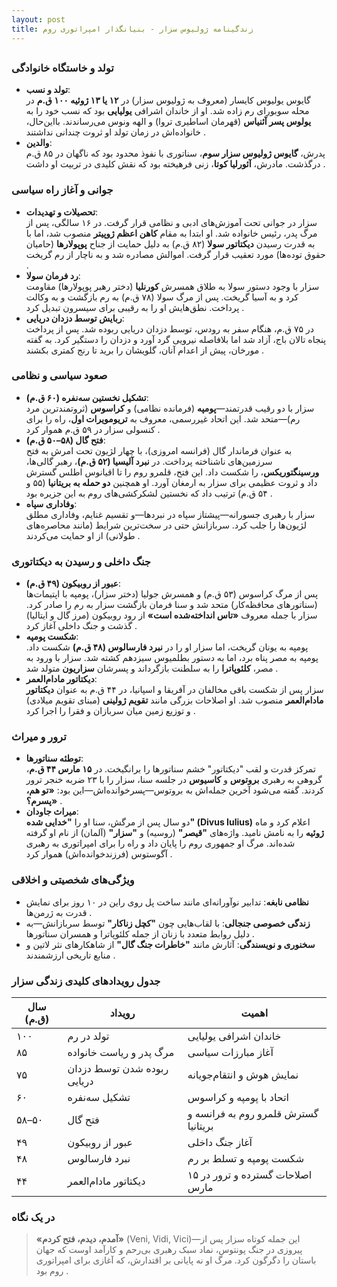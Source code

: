 ```yaml
---
layout: post
title: زندگینامه ژولیوس سزار - بنیانگذار امپراتوری روم
---
```


## 

### تولد و خاستگاه خانوادگی
- **تولد و نسب**:  
  گایوس یولیوس کایسار (معروف به ژولیوس سزار) در **۱۲ یا ۱۳ ژوئیه ۱۰۰ ق.م** در محله سوبورای رم زاده شد. او از خاندان اشرافی **یولیایی** بود که نسب خود را به **یولوس پسر آئنیاس** (قهرمان اساطیری تروا) و الهه ونوس می‌رساندند. با‌این‌حال، خانواده‌اش در زمان تولد او ثروت چندانی نداشتند .  
- **والدین**:  
  پدرش، **گایوس ژولیوس سزار سوم**، سناتوری با نفوذ محدود بود که ناگهان در ۸۵ ق.م درگذشت. مادرش، **آئورلیا کوتا**، زنی فرهیخته بود که نقش کلیدی در تربیت او داشت .  

### جوانی و آغاز راه سیاسی
- **تحصیلات و تهدیدات**:  
  سزار در جوانی تحت آموزش‌های ادبی و نظامی قرار گرفت. در ۱۶ سالگی، پس از مرگ پدر، رئیس خانواده شد. او ابتدا به مقام **کاهن اعظم ژوپیتر** منصوب شد، اما با به قدرت رسیدن **دیکتاتور سولا** (۸۲ ق.م) به دلیل حمایت از جناح **پوپولارها** (حامیان حقوق توده‌ها) مورد تعقیب قرار گرفت. اموالش مصادره شد و به ناچار از رم گریخت .  
- **رد فرمان سولا**:  
  سزار با وجود دستور سولا به طلاق همسرش **کورنلیا** (دختر رهبر پوپولارها) مقاومت کرد و به آسیا گریخت. پس از مرگ سولا (۷۸ ق.م) به رم بازگشت و به وکالت پرداخت. نطق‌هایش او را به رقیبی برای سیسرون تبدیل کرد .  
- **ربایش توسط دزدان دریایی**:  
  در ۷۵ ق.م، هنگام سفر به رودس، توسط دزدان دریایی ربوده شد. پس از پرداخت پنجاه تالان باج، آزاد شد اما بلافاصله نیرویی گرد آورد و دزدان را دستگیر کرد. به گفته مورخان، پیش از اعدام آنان، گلویشان را برید تا رنج کمتری بکشند .  

### صعود سیاسی و نظامی
- **تشکیل نخستین سه‌نفره (۶۰ ق.م)**:  
  سزار با دو رقیب قدرتمند—**پومپه** (فرمانده نظامی) و **کراسوس** (ثروتمندترین مرد رم)—متحد شد. این اتحاد غیررسمی، معروف به **تریومویرات اول**، راه را برای کنسولی سزار در ۵۹ ق.م هموار کرد .  
- **فتح گال (۵۸–۵۰ ق.م)**:  
  به عنوان فرماندار گال (فرانسه امروزی)، با چهار لژیون تحت امرش به فتح سرزمین‌های ناشناخته پرداخت. در **نبرد آلیسیا (۵۲ ق.م)**، رهبر گالی‌ها، **ورسینگتوریکس**، را شکست داد. این فتح، قلمرو روم را تا اقیانوس اطلس گسترش داد و ثروت عظیمی برای سزار به ارمغان آورد. او همچنین **دو حمله به بریتانیا** (۵۵ و ۵۴ ق.م) ترتیب داد که نخستین لشکرکشی‌های روم به این جزیره بود .  
- **وفاداری سپاه**:  
  سزار با رهبری جسورانه—پیشتاز سپاه در نبردها—و تقسیم غنایم، وفاداری مطلق لژیون‌ها را جلب کرد. سربازانش حتی در سخت‌ترین شرایط (مانند محاصره‌های طولانی) از او حمایت می‌کردند .  

### جنگ داخلی و رسیدن به دیکتاتوری
- **عبور از روبیکون (۴۹ ق.م)**:  
  پس از مرگ کراسوس (۵۳ ق.م) و همسرش جولیا (دختر سزار)، پومپه با اپتیمات‌ها (سناتورهای محافظه‌کار) متحد شد و سنا فرمان بازگشت سزار به رم را صادر کرد. سزار با جمله معروف **«تاس انداخته‌شده است»** از رود روبیکون (مرز گال و ایتالیا) گذشت و جنگ داخلی آغاز کرد .  
- **شکست پومپه**:  
  پومپه به یونان گریخت، اما سزار او را در **نبرد فارسالوس (۴۸ ق.م)** شکست داد. پومپه به مصر پناه برد، اما به دستور بطلمیوس سیزدهم کشته شد. سزار با ورود به مصر، **کلئوپاترا** را به سلطنت بازگرداند و پسرشان **سزاریون** متولد شد .  
- **دیکتاتور مادام‌العمر**:  
  سزار پس از شکست باقی مخالفان در آفریقا و اسپانیا، در ۴۴ ق.م به عنوان **دیکتاتور مادام‌العمر** منصوب شد. او اصلاحات بزرگی مانند **تقویم ژولینی** (مبنای تقویم میلادی) و توزیع زمین میان سربازان و فقرا را اجرا کرد .  

### ترور و میراث
- **توطئه سناتورها**:  
  تمرکز قدرت و لقب "دیکتاتور" خشم سناتورها را برانگیخت. در **۱۵ مارس ۴۴ ق.م**، گروهی به رهبری **بروتوس** و **کاسیوس** در جلسه سنا، سزار را با ۲۳ ضربه خنجر ترور کردند. گفته می‌شود آخرین جمله‌اش به بروتوس—پسرخوانده‌اش—این بود: **«تو هم، پسرم؟»** .  
- **میراث جاودان**:  
  دو سال پس از مرگش، سنا او را **"خدایی شده" (Divus Iulius)** اعلام کرد و ماه **ژوئیه** را به نامش نامید. واژه‌های **"قیصر"** (روسیه) و **"سزار"** (آلمان) از نام او گرفته شده‌اند. مرگ او جمهوری روم را پایان داد و راه را برای امپراتوری به رهبری آگوستوس (فرزندخوانده‌اش) هموار کرد .  

### ویژگی‌های شخصیتی و اخلاقی
- **نظامی نابغه**: تدابیر نوآورانه‌ای مانند ساخت پل روی راین در ۱۰ روز برای نمایش قدرت به ژرمن‌ها .  
- **زندگی خصوصی جنجالی**: با لقاب‌هایی چون **"کچل زناکار"** توسط سربازانش—به دلیل روابط متعدد با زنان از جمله کلئوپاترا و همسران سناتورها .  
- **سخنوری و نویسندگی**: آثارش مانند **"خاطرات جنگ گال"** از شاهکارهای نثر لاتین و منابع تاریخی ارزشمندند .  

### جدول رویدادهای کلیدی زندگی سزار
| **سال (ق.م)** | **رویداد**                  | **اهمیت**                               |
|---------------|-----------------------------|------------------------------------------|
| ۱۰۰           | تولد در رم                  | خاندان اشرافی یولیایی                  |
| ۸۵            | مرگ پدر و ریاست خانواده    | آغاز مبارزات سیاسی                      |
| ۷۵            | ربوده شدن توسط دزدان دریایی| نمایش هوش و انتقام‌جویانه              |
| ۶۰            | تشکیل سه‌نفره              | اتحاد با پومپه و کراسوس                 |
| ۵۸–۵۰         | فتح گال                    | گسترش قلمرو روم به فرانسه و بریتانیا   |
| ۴۹            | عبور از روبیکون            | آغاز جنگ داخلی                          |
| ۴۸            | نبرد فارسالوس              | شکست پومپه و تسلط بر رم                 |
| ۴۴            | دیکتاتور مادام‌العمر       | اصلاحات گسترده و ترور در ۱۵ مارس        |

### در یک نگاه
> **«آمدم، دیدم، فتح کردم»** (Veni, Vidi, Vici)—این جمله کوتاه سزار پس از پیروزی در جنگ پونتوس، نماد سبک رهبری بی‌رحم و کارآمد اوست که جهان باستان را دگرگون کرد. مرگ او نه پایانی بر اقتدارش، که آغازی برای امپراتوری روم بود .
